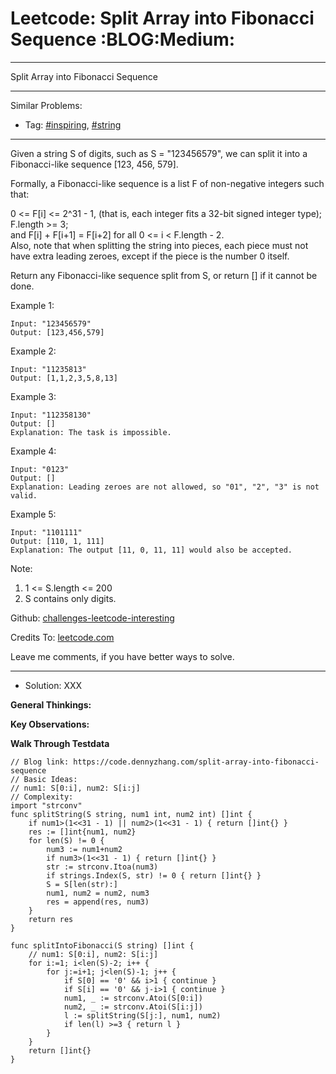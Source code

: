 # Leetcode: Split Array into Fibonacci Sequence     :BLOG:Medium:


---

Split Array into Fibonacci Sequence  

---

Similar Problems:  
-   Tag: [#inspiring](https://code.dennyzhang.com/tag/inspiring), [#string](https://code.dennyzhang.com/tag/string)

---

Given a string S of digits, such as S = "123456579", we can split it into a Fibonacci-like sequence [123, 456, 579].  

Formally, a Fibonacci-like sequence is a list F of non-negative integers such that:  

0 <= F[i] <= 2^31 - 1, (that is, each integer fits a 32-bit signed integer type);  
F.length >= 3;  
and F[i] + F[i+1] = F[i+2] for all 0 <= i < F.length - 2.  
Also, note that when splitting the string into pieces, each piece must not have extra leading zeroes, except if the piece is the number 0 itself.  

Return any Fibonacci-like sequence split from S, or return [] if it cannot be done.  

Example 1:  

    Input: "123456579"
    Output: [123,456,579]

Example 2:  

    Input: "11235813"
    Output: [1,1,2,3,5,8,13]

Example 3:  

    Input: "112358130"
    Output: []
    Explanation: The task is impossible.

Example 4:  

    Input: "0123"
    Output: []
    Explanation: Leading zeroes are not allowed, so "01", "2", "3" is not valid.

Example 5:  

    Input: "1101111"
    Output: [110, 1, 111]
    Explanation: The output [11, 0, 11, 11] would also be accepted.

Note:  

1.  1 <= S.length <= 200
2.  S contains only digits.

Github: [challenges-leetcode-interesting](https://github.com/DennyZhang/challenges-leetcode-interesting/tree/master/split-array-into-fibonacci-sequence)  

Credits To: [leetcode.com](https://leetcode.com/problems/split-array-into-fibonacci-sequence/description/)  

Leave me comments, if you have better ways to solve.  

---

-   Solution: XXX

**General Thinkings:**  


**Key Observations:**  


**Walk Through Testdata**  


    // Blog link: https://code.dennyzhang.com/split-array-into-fibonacci-sequence
    // Basic Ideas:
    // num1: S[0:i], num2: S[i:j]
    // Complexity:
    import "strconv"
    func splitString(S string, num1 int, num2 int) []int {
        if num1>(1<<31 - 1) || num2>(1<<31 - 1) { return []int{} }
        res := []int{num1, num2}
        for len(S) != 0 {
            num3 := num1+num2
            if num3>(1<<31 - 1) { return []int{} }
            str := strconv.Itoa(num3)
            if strings.Index(S, str) != 0 { return []int{} }
            S = S[len(str):]
            num1, num2 = num2, num3
            res = append(res, num3)
        }
        return res
    }
    
    func splitIntoFibonacci(S string) []int {
        // num1: S[0:i], num2: S[i:j]
        for i:=1; i<len(S)-2; i++ {
            for j:=i+1; j<len(S)-1; j++ {
                if S[0] == '0' && i>1 { continue }
                if S[i] == '0' && j-i>1 { continue }
                num1, _ := strconv.Atoi(S[0:i])
                num2, _ := strconv.Atoi(S[i:j])
                l := splitString(S[j:], num1, num2)
                if len(l) >=3 { return l }
            }
        }
        return []int{}
    }